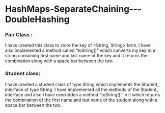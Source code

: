 # HashMaps-SeparateChaining---DoubleHashing

### Pair Class :  
I have created this class to store the key of <String, String> form. I have also implemented a method called “toString()” which converts my key to a string containing first name and last name of the key and it returns the combination along with a space bar between the two. 
### Student class: 
I have created a student class of type String which implements the Student_ interface of type String. I have implemented all the methods of the Student_ interface and also I have overridden a method “toString()” in it which returns the combination of the first name and last name of the student along with a space bar between the two. 
